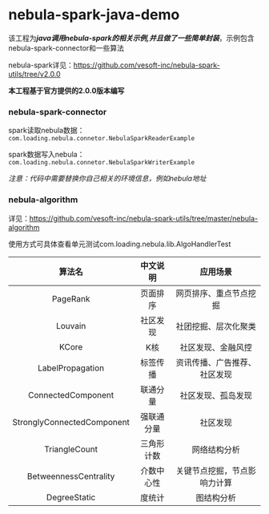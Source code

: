 # nebula-spark-java-demo

该工程为***java调用nebula-spark的相关示例,并且做了一些简单封装***，示例包含nebula-spark-connector和一些算法

nebula-spark详见：https://github.com/vesoft-inc/nebula-spark-utils/tree/v2.0.0

**本工程基于官方提供的2.0.0版本编写**

### nebula-spark-connector

spark读取nebula数据：
`com.loading.nebula.connetor.NebulaSparkReaderExample`

spark数据写入nebula：
`com.loading.nebula.connetor.NebulaSparkWriterExample`

*注意：代码中需要替换你自己相关的环境信息，例如nebula地址*

### nebula-algorithm

详见：https://github.com/vesoft-inc/nebula-spark-utils/tree/master/nebula-algorithm

使用方式可具体查看单元测试com.loading.nebula.lib.AlgoHandlerTest

|           算法名          |中文说明|应用场景|
 |:------------------------:|:-----------:|:----:|
 |         PageRank         |  页面排序  | 网页排序、重点节点挖掘|
 |         Louvain          |  社区发现  | 社团挖掘、层次化聚类|
 |          KCore           |    K核    |社区发现、金融风控|
 |     LabelPropagation     |  标签传播  |资讯传播、广告推荐、社区发现|
 |    ConnectedComponent    |  联通分量  |社区发现、孤岛发现|
 |StronglyConnectedComponent| 强联通分量  |社区发现|
 |       TriangleCount      | 三角形计数  |网络结构分析|
 |   BetweennessCentrality  | 介数中心性  |关键节点挖掘，节点影响力计算|
 |        DegreeStatic      |   度统计   |图结构分析|
 

